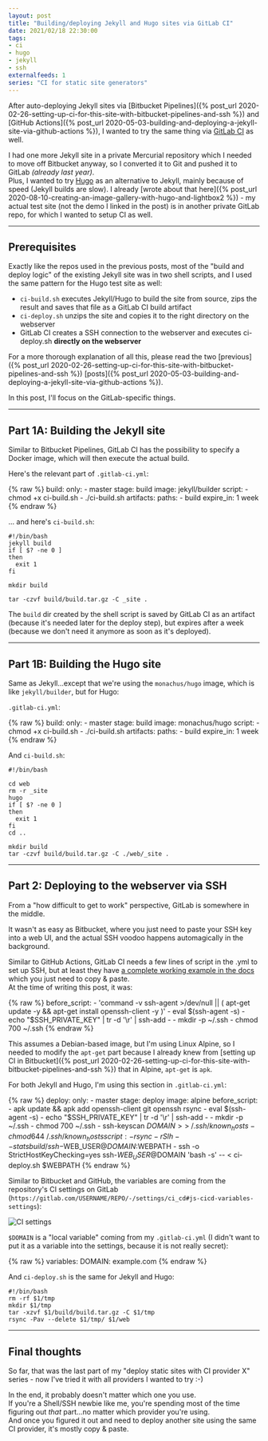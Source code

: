 ```yaml
---
layout: post
title: "Building/deploying Jekyll and Hugo sites via GitLab CI"
date: 2021/02/18 22:30:00
tags:
- ci
- hugo
- jekyll
- ssh
externalfeeds: 1
series: "CI for static site generators"
---
```


After auto-deploying Jekyll sites via [Bitbucket Pipelines]({% post_url 2020-02-26-setting-up-ci-for-this-site-with-bitbucket-pipelines-and-ssh %}) and [GitHub Actions]({% post_url 2020-05-03-building-and-deploying-a-jekyll-site-via-github-actions %}), I wanted to try the same thing via [GitLab CI](https://docs.gitlab.com/ee/ci/) as well.

I had one more Jekyll site in a private Mercurial repository which I needed to move off Bitbucket anyway, so I converted it to Git and pushed it to GitLab *(already last year)*.  
Plus, I wanted to try [Hugo](https://gohugo.io/) as an alternative to Jekyll, mainly because of speed (Jekyll builds are slow). I already [wrote about that here]({% post_url 2020-08-10-creating-an-image-gallery-with-hugo-and-lightbox2 %}) - my actual test site (not the demo I linked in the post) is in another private GitLab repo, for which I wanted to setup CI as well.

---

## Prerequisites

Exactly like the repos used in the previous posts, most of the "build and deploy logic" of the existing Jekyll site was in two shell scripts, and I used the same pattern for the Hugo test site as well:

- `ci-build.sh` executes Jekyll/Hugo to build the site from source, zips the result and saves that file as a GitLab CI build artifact
- `ci-deploy.sh` unzips the site and copies it to the right directory on the webserver
- GitLab CI creates a SSH connection to the webserver and executes ci-deploy.sh **directly on the webserver**

For a more thorough explanation of all this, please read the two [previous]({% post_url 2020-02-26-setting-up-ci-for-this-site-with-bitbucket-pipelines-and-ssh %}) [posts]({% post_url 2020-05-03-building-and-deploying-a-jekyll-site-via-github-actions %}).

In this post, I'll focus on the GitLab-specific things.

---

## Part 1A: Building the Jekyll site

Similar to Bitbucket Pipelines, GitLab CI has the possibility to specify a Docker image, which will then execute the actual build.

Here's the relevant part of `.gitlab-ci.yml`:


{% raw %}
    build:
      only:
      - master
      stage: build
      image: jekyll/builder
      script:
      - chmod +x ci-build.sh
      - ./ci-build.sh
      artifacts:
        paths:
        - build
        expire_in: 1 week
{% endraw %}


... and here's `ci-build.sh`:


    #!/bin/bash
    jekyll build 
    if [ $? -ne 0 ]
    then
      exit 1
    fi
    
    mkdir build

    tar -czvf build/build.tar.gz -C _site .


The `build` dir created by the shell script is saved by GitLab CI as an artifact (because it's needed later for the deploy step), but expires after a week (because we don't need it anymore as soon as it's deployed).
    
---

## Part 1B: Building the Hugo site

Same as Jekyll...except that we're using the `monachus/hugo` image, which is like `jekyll/builder`, but for Hugo:

`.gitlab-ci.yml`:

{% raw %}
    build:
      only:
      - master
      stage: build
      image: monachus/hugo
      script:
      - chmod +x ci-build.sh
      - ./ci-build.sh
      artifacts:
        paths:
        - build
        expire_in: 1 week
{% endraw %}

And `ci-build.sh`:

    #!/bin/bash

    cd web
    rm -r _site
    hugo
    if [ $? -ne 0 ]
    then
      exit 1
    fi
    cd ..

    mkdir build
    tar -czvf build/build.tar.gz -C ./web/_site .

---

## Part 2: Deploying to the webserver via SSH

From a "how difficult to get to work" perspective, GitLab is somewhere in the middle.

It wasn't as easy as Bitbucket, where you just need to paste your SSH key into a web UI, and the actual SSH voodoo happens automagically in the background.

Similar to GitHub Actions, GitLab CI needs a few lines of script in the .yml to set up SSH, but at least they have [a complete working example in the docs](https://docs.gitlab.com/ee/ci/ssh_keys/README.html#ssh-keys-when-using-the-docker-executor) which you just need to copy & paste.  
At the time of writing this post, it was:

{% raw %}
    before_script:
      - 'command -v ssh-agent >/dev/null || ( apt-get update -y && apt-get install openssh-client -y )'
      - eval $(ssh-agent -s)
      - echo "$SSH_PRIVATE_KEY" | tr -d '\r' | ssh-add -
      - mkdir -p ~/.ssh
      - chmod 700 ~/.ssh
{% endraw %}

This assumes a Debian-based image, but I'm using Linux Alpine, so I needed to modify the `apt-get` part because I already knew from [setting up CI in Bitbucket]({% post_url 2020-02-26-setting-up-ci-for-this-site-with-bitbucket-pipelines-and-ssh %}) that in Alpine, `apt-get` is `apk`.

For both Jekyll and Hugo, I'm using this section in `.gitlab-ci.yml`:

{% raw %}
    deploy:
      only:
      - master
      stage: deploy
      image: alpine
      before_script:
      - apk update && apk add openssh-client git openssh rsync
      - eval $(ssh-agent -s)
      - echo "$SSH_PRIVATE_KEY" | tr -d '\r' | ssh-add -
      - mkdir -p ~/.ssh
      - chmod 700 ~/.ssh
      - ssh-keyscan $DOMAIN >> ~/.ssh/known_hosts
      - chmod 644 ~/.ssh/known_hosts
      script:
      - rsync -rSlh --stats build/ ssh-$WEB_USER@$DOMAIN:$WEBPATH
      - ssh -o StrictHostKeyChecking=yes ssh-$WEB_USER@$DOMAIN 'bash -s' -- < ci-deploy.sh $WEBPATH
{% endraw %}

Similar to Bitbucket and GitHub, the variables are coming from the repository's CI settings on GitLab (`https://gitlab.com/USERNAME/REPO/-/settings/ci_cd#js-cicd-variables-settings`):

![CI settings](/img/gl-ci-variables.png)

`$DOMAIN` is a "local variable" coming from my `.gitlab-ci.yml` (I didn't want to put it as a variable into the settings, because it is not really secret):

{% raw %}
    variables:
      DOMAIN: example.com
{% endraw %}

And `ci-deploy.sh` is the same for Jekyll and Hugo:

    #!/bin/bash
    rm -rf $1/tmp
    mkdir $1/tmp
    tar -xzvf $1/build/build.tar.gz -C $1/tmp
    rsync -Pav --delete $1/tmp/ $1/web
    
---

## Final thoughts

So far, that was the last part of my "deploy static sites with CI provider X" series - now I've tried it with all providers I wanted to try :-)

In the end, it probably doesn't matter which one you use.  
If you're a Shell/SSH newbie like me, you're spending most of the time figuring out *that* part...no matter which provider you're using.  
And once you figured it out and need to deploy another site using the same CI provider, it's mostly copy & paste.

